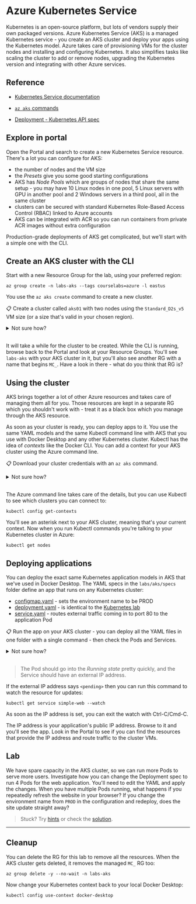 # Azure Kubernetes Service

Kubernetes is an open-source platform, but lots of vendors supply their own packaged versions. Azure Kubernetes Service (AKS) is a managed Kubernetes service - you create an AKS cluster and deploy your apps using the Kubernetes model. Azure takes care of provisioning VMs for the cluster nodes and installing and configuring Kubernetes. It also simplifies tasks like scaling the cluster to add or remove nodes, upgrading the Kubernetes version and integrating with other Azure services.

## Reference

- [Kubernetes Service documentation](https://docs.microsoft.com/en-gb/azure/aks/)

- [`az aks` commands](https://docs.microsoft.com/en-us/cli/azure/aks?view=azure-cli-latest)

- [Deployment - Kubernetes API spec](https://kubernetes.io/docs/reference/generated/kubernetes-api/v1.20/#deployment-v1-apps)

## Explore in portal

Open the Portal and search to create a new Kubernetes Service resource. There's a lot you can configure for AKS:

- the number of nodes and the VM size
- the _Presets_ give you some good starting configurations
- AKS has _Node Pools_ which are groups of nodes that share the same setup - you may have 10 Linux nodes in one pool, 5 Linux servers with GPU in another pool and 2 Windows servers in a third pool, all in the same cluster
- clusters can be secured with standard Kubernetes Role-Based Access Control (RBAC) linked to Azure accounts
- AKS can be integrated with ACR so you can run containers from private ACR images without extra configuration

Production-grade deployments of AKS get complicated, but we'll start with a simple one with the CLI.

## Create an AKS cluster with the CLI

Start with a new Resource Group for the lab, using your preferred region:

```
az group create -n labs-aks --tags courselabs=azure -l eastus
```

You use the `az aks create` command to create a new cluster.

📋 Create a cluster called `aks01` with two nodes using the `Standard_D2s_v5` VM size (or a size that's valid in your chosen region).

<details>
  <summary>Not sure how?</summary>

Run `az aks create --help` and you'll see there are lots of options. Most are optional, this will create the setup:

```
az aks create -g labs-aks -n aks01 --node-count 2 --node-vm-size Standard_D2s_v5 --location eastus
```

</details><br/>

It will take a while for the cluster to be created. While the CLI is running, browse back to the Portal and look at your Resource Groups. You'll see `labs-aks` with your AKS cluster in it, but you'll also see another RG with a name that begins `MC_`. Have a look in there - what do you think that RG is?

## Using the cluster

AKS brings together a lot of other Azure resources and takes care of managing them all for you. Those resources are kept in a separate RG which you shouldn't work with - treat it as a black box which you manage through the AKS resource.

As soon as your cluster is ready, you can deploy apps to it. You use the same YAML models and the same Kubectl command line with AKS that you use with Docker Desktop and any other Kubernetes cluster. Kubectl has the idea of _contexts_ like the Docker CLI. You can add a context for your AKS cluster using the Azure command line.

📋 Download your cluster credentials with an `az aks` command.

<details>
  <summary>Not sure how?</summary>

List out the AKS commands:

```
az aks --help
```

You'll see `get-credentials` which downloads the access details you need to use Kubectl with your AKS cluster:

```
az aks get-credentials -g labs-aks -n aks01 --overwrite-existing 
```

</details><br/>

The Azure command line takes care of the details, but you can use Kubectl to see which clusters you can connect to:

```
kubectl config get-contexts
```

You'll see an asterisk next to your AKS cluster, meaning that's your current context. Now when you run Kubectl commands you're talking to your Kubernetes cluster in Azure:

```
kubectl get nodes
```

## Deploying applications

You can deploy the exact same Kubernetes application models in AKS that we've used in Docker Desktop. The YAML specs in the `labs/aks/specs` folder define an app that runs on any Kubernetes cluster:

- [configmap.yaml](./specs/configmap.yaml) - sets the environment name to be PROD
- [deployment.yaml](./specs/deployment.yaml) - is identical to the [Kubernetes lab](/labs/kubernetes/README.md)
- [service.yaml](./specs/service.yaml) - routes external traffic coming in to port 80 to the application Pod

📋 Run the app on your AKS cluster - you can deploy all the YAML files in one folder with a single command - then check the Pods and Services.

<details>
  <summary>Not sure how?</summary>

It's the same `kubectl apply` command - the path can be a single file, a folder, or a web address:

```
kubectl apply -f labs/aks/specs
```

Then list the resources:

```
kubectl get pods,services
```

</details><br/>

> The Pod should go into the _Running state_ pretty quickly, and the Service should have an external IP address.

If the external IP address says `<pending>` then you can run this command to watch the resource for updates:

```
kubectl get service simple-web --watch
```

As soon as the IP address is set, you can exit the watch with Ctrl-C/Cmd-C.

The IP address is your application's public IP address. Browse to it and you'll see the app. Look in the Portal to see if you can find the resources that provide the IP address and route traffic to the cluster VMs.

## Lab

We have spare capacity in the AKS cluster, so we can run more Pods to serve more users. Investigate how you can change the Deployment spec to run 4 Pods for the web application. You'll need to edit the YAML and apply the changes. When you have multiple Pods running, what happens if you repeatedly refresh the website in your browser? If you change the environment name from `PROD` in the configuration and redeploy, does the site update straight away?

> Stuck? Try [hints](hints.md) or check the [solution](solution.md).

___

## Cleanup

You can delete the RG for this lab to remove all the resources. When the AKS cluster gets deleted, it removes the managed `MC_` RG too:

```
az group delete -y --no-wait -n labs-aks
```

Now change your Kubernetes context back to your local Docker Desktop:

```
kubectl config use-context docker-desktop
```